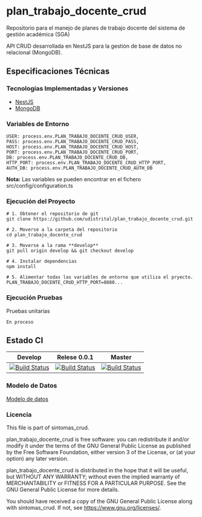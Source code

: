 # plan_trabajo_docente_crud
Repositorio para el manejo de planes de trabajo docente del sistema de gestión académica (SGA)

API CRUD desarrollada en NestJS para la gestión de base de datos no relacional (MongoDB).

## Especificaciones Técnicas
### Tecnologías Implementadas y Versiones
- [NestJS](https://github.com/nestjs/nest)
- [MongoDB](https://www.mongodb.com/)

### Variables de Entorno
```
USER: process.env.PLAN_TRABAJO_DOCENTE_CRUD_USER,
PASS: process.env.PLAN_TRABAJO_DOCENTE_CRUD_PASS,
HOST: process.env.PLAN_TRABAJO_DOCENTE_CRUD_HOST,
PORT: process.env.PLAN_TRABAJO_DOCENTE_CRUD_PORT,
DB: process.env.PLAN_TRABAJO_DOCENTE_CRUD_DB,
HTTP_PORT: process.env.PLAN_TRABAJO_DOCENTE_CRUD_HTTP_PORT,
AUTH_DB: process.env.PLAN_TRABAJO_DOCENTE_CRUD_AUTH_DB 
```
**Nota:** Las variables se pueden encontrar en el fichero src/config/configuration.ts

### Ejecución del Proyecto 


```
# 1. Obtener el repositorio de git
git clone https://github.com/udistrital/plan_trabajo_docente_crud.git

# 2. Moverse a la carpeta del repositorio 
cd plan_trabajo_docente_crud

# 3. Moverse a la rama **develop**
git pull origin develop && git checkout develop

# 4. Instalar dependencias
npm install 

# 5. Alimentar todas las variables de entorno que utiliza el pryecto.
PLAN_TRABAJO_DOCENTE_CRUD_HTTP_PORT=8080... 

```
### Ejecución Pruebas 
Pruebas unitarias

```
En proceso
```
## Estado CI

| Develop | Relese 0.0.1 | Master |
| -- | -- | -- |
| [![Build Status](https://hubci.portaloas.udistrital.edu.co/api/badges/udistrital/plan_trabajo_docente_crud/status.svg?ref=refs/heads/develop)](https://hubci.portaloas.udistrital.edu.co/udistrital/plan_trabajo_docente_crud/) | [![Build Status](https://hubci.portaloas.udistrital.edu.co/api/badges/udistrital/plan_trabajo_docente_crud/status.svg?ref=refs/heads/release/0.0.1)](https://hubci.portaloas.udistrital.edu.co/udistrital/plan_trabajo_docente_crud/) | [![Build Status](https://hubci.portaloas.udistrital.edu.co/api/badges/udistrital/plan_trabajo_docente_crud/status.svg)](https://hubci.portaloas.udistrital.edu.co/udistrital/plan_trabajo_docente_crud/) |



### Modelo de Datos

[Modelo de datos](/database/plan_trabajo_docente_crud.png)

### Licencia

This file is part of sintomas_crud.

plan_trabajo_docente_crud is free software: you can redistribute it and/or modify it under the terms of the GNU General Public License as published by the Free Software Foundation, either version 3 of the License, or (at your option) any later version.

plan_trabajo_docente_crud is distributed in the hope that it will be useful, but WITHOUT ANY WARRANTY; without even the implied warranty of MERCHANTABILITY or FITNESS FOR A PARTICULAR PURPOSE. See the GNU General Public License for more details.

You should have received a copy of the GNU General Public License along with sintomas_crud. If not, see https://www.gnu.org/licenses/.